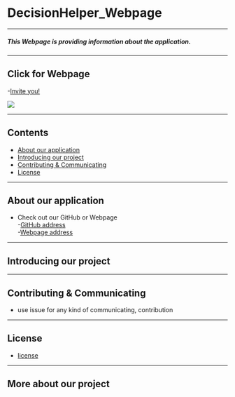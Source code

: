 # DecisionHelper_Webpage
----
##### This Webpage is providing information about the application.
----
## Click for Webpage
-[Invite you!](https://hanyang-erica-oss-dev-2020-undecided.github.io/DecisionHelper_Webpage/theme/index.html)

[![](DecisionHelper_Webpage/image/undecided_webpage.png)](https://hanyang-erica-oss-dev-2020-undecided.github.io/DecisionHelper_Webpage/theme/index.html)

----
## Contents
* [About our application](#about)
* [Introducing our project](#introducing)
* [Contributing & Communicating](#contributing)
* [License](#license)
----
## About our application
* Check out our GitHub or Webpage
<br>-[GitHub address](https://github.com/sonhl0723/Decision-Helper.git)</br>
-[Webpage address](https://hanyang-erica-oss-dev-2020-undecided.github.io/DecisionHelper_Webpage/theme/index.html)
----
## Introducing our project

----
## Contributing & Communicating
* use issue for any kind of communicating, contribution
----
## License
* [license](https://github.com/Hanyang-Erica-Oss-dev-2020-Undecided/DecisionHelper_Webpage/blob/develop/license.txt)
----
## More about our project
